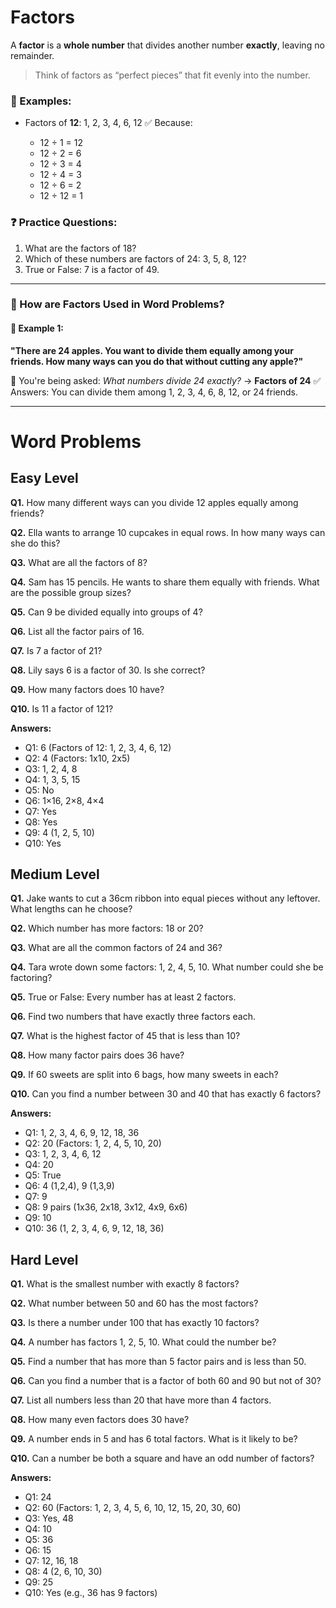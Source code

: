 # Factors 

A **factor** is a **whole number** that divides another number **exactly**, leaving no remainder.

> Think of factors as “perfect pieces” that fit evenly into the number.

### 🧮 Examples:

* Factors of **12**:
  1, 2, 3, 4, 6, 12
  ✅ Because:

  * 12 ÷ 1 = 12
  * 12 ÷ 2 = 6
  * 12 ÷ 3 = 4
  * 12 ÷ 4 = 3
  * 12 ÷ 6 = 2
  * 12 ÷ 12 = 1

### ❓ Practice Questions:

1. What are the factors of 18?
2. Which of these numbers are factors of 24: 3, 5, 8, 12?
3. True or False: 7 is a factor of 49.

---

### 🧩 How are Factors Used in Word Problems?

#### 📝 Example 1:

**"There are 24 apples. You want to divide them equally among your friends. How many ways can you do that without cutting any apple?"**

🧠 You're being asked: *What numbers divide 24 exactly?* → **Factors of 24**
✅ Answers: You can divide them among 1, 2, 3, 4, 6, 8, 12, or 24 friends.

---

# Word Problems

## Easy Level

**Q1.** How many different ways can you divide 12 apples equally among friends?

**Q2.** Ella wants to arrange 10 cupcakes in equal rows. In how many ways can she do this?

**Q3.** What are all the factors of 8?

**Q4.** Sam has 15 pencils. He wants to share them equally with friends. What are the possible group sizes?

**Q5.** Can 9 be divided equally into groups of 4?

**Q6.** List all the factor pairs of 16.

**Q7.** Is 7 a factor of 21?

**Q8.** Lily says 6 is a factor of 30. Is she correct?

**Q9.** How many factors does 10 have?

**Q10.** Is 11 a factor of 121?

**Answers:**
- Q1: 6 (Factors of 12: 1, 2, 3, 4, 6, 12)
- Q2: 4 (Factors: 1x10, 2x5)
- Q3: 1, 2, 4, 8
- Q4: 1, 3, 5, 15
- Q5: No
- Q6: 1×16, 2×8, 4×4
- Q7: Yes
- Q8: Yes
- Q9: 4 (1, 2, 5, 10)
- Q10: Yes

## Medium Level

**Q1.** Jake wants to cut a 36cm ribbon into equal pieces without any leftover. What lengths can he choose?

**Q2.** Which number has more factors: 18 or 20?

**Q3.** What are all the common factors of 24 and 36?

**Q4.** Tara wrote down some factors: 1, 2, 4, 5, 10. What number could she be factoring?

**Q5.** True or False: Every number has at least 2 factors.

**Q6.** Find two numbers that have exactly three factors each.

**Q7.** What is the highest factor of 45 that is less than 10?

**Q8.** How many factor pairs does 36 have?

**Q9.** If 60 sweets are split into 6 bags, how many sweets in each?

**Q10.** Can you find a number between 30 and 40 that has exactly 6 factors?

**Answers:**
- Q1: 1, 2, 3, 4, 6, 9, 12, 18, 36
- Q2: 20 (Factors: 1, 2, 4, 5, 10, 20)
- Q3: 1, 2, 3, 4, 6, 12
- Q4: 20
- Q5: True
- Q6: 4 (1,2,4), 9 (1,3,9)
- Q7: 9
- Q8: 9 pairs (1x36, 2x18, 3x12, 4x9, 6x6)
- Q9: 10
- Q10: 36 (1, 2, 3, 4, 6, 9, 12, 18, 36)

## Hard Level

**Q1.** What is the smallest number with exactly 8 factors?

**Q2.** What number between 50 and 60 has the most factors?

**Q3.** Is there a number under 100 that has exactly 10 factors?

**Q4.** A number has factors 1, 2, 5, 10. What could the number be?

**Q5.** Find a number that has more than 5 factor pairs and is less than 50.

**Q6.** Can you find a number that is a factor of both 60 and 90 but not of 30?

**Q7.** List all numbers less than 20 that have more than 4 factors.

**Q8.** How many even factors does 30 have?

**Q9.** A number ends in 5 and has 6 total factors. What is it likely to be?

**Q10.** Can a number be both a square and have an odd number of factors?

**Answers:**
- Q1: 24
- Q2: 60 (Factors: 1, 2, 3, 4, 5, 6, 10, 12, 15, 20, 30, 60)
- Q3: Yes, 48
- Q4: 10
- Q5: 36
- Q6: 15
- Q7: 12, 16, 18
- Q8: 4 (2, 6, 10, 30)
- Q9: 25
- Q10: Yes (e.g., 36 has 9 factors)